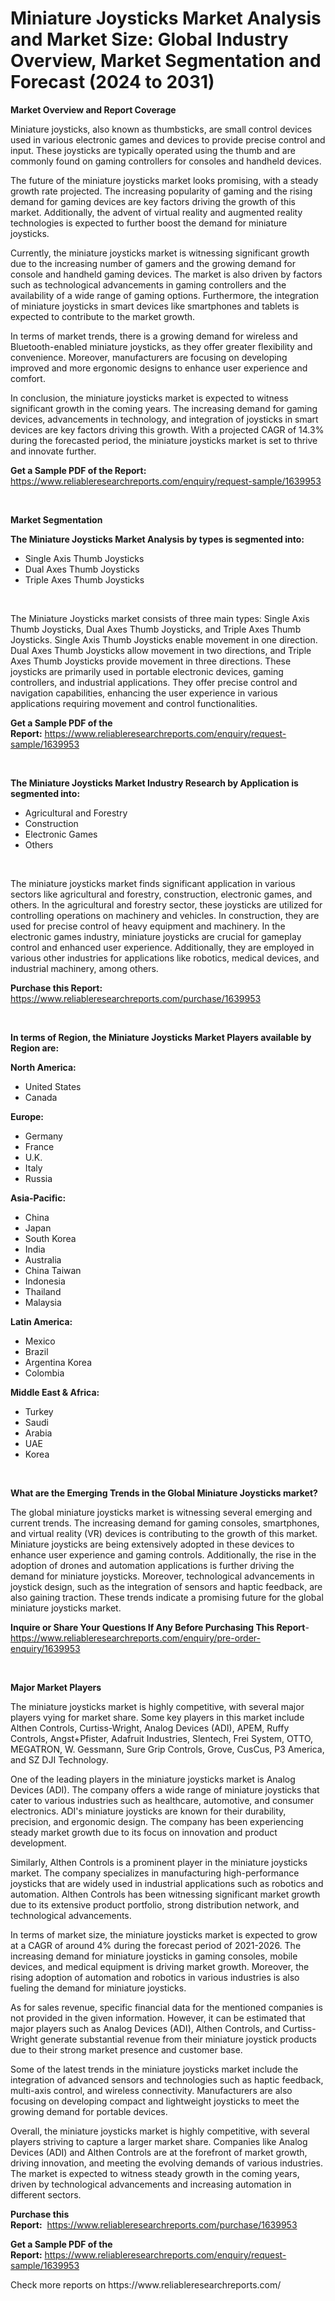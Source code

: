 <p><h1>Miniature Joysticks Market Analysis and Market Size: Global Industry Overview, Market Segmentation and Forecast (2024 to 2031)</h1></p><p><strong>Market Overview and Report Coverage</strong></p>
<p><p>Miniature joysticks, also known as thumbsticks, are small control devices used in various electronic games and devices to provide precise control and input. These joysticks are typically operated using the thumb and are commonly found on gaming controllers for consoles and handheld devices.</p><p>The future of the miniature joysticks market looks promising, with a steady growth rate projected. The increasing popularity of gaming and the rising demand for gaming devices are key factors driving the growth of this market. Additionally, the advent of virtual reality and augmented reality technologies is expected to further boost the demand for miniature joysticks.</p><p>Currently, the miniature joysticks market is witnessing significant growth due to the increasing number of gamers and the growing demand for console and handheld gaming devices. The market is also driven by factors such as technological advancements in gaming controllers and the availability of a wide range of gaming options. Furthermore, the integration of miniature joysticks in smart devices like smartphones and tablets is expected to contribute to the market growth.</p><p>In terms of market trends, there is a growing demand for wireless and Bluetooth-enabled miniature joysticks, as they offer greater flexibility and convenience. Moreover, manufacturers are focusing on developing improved and more ergonomic designs to enhance user experience and comfort.</p><p>In conclusion, the miniature joysticks market is expected to witness significant growth in the coming years. The increasing demand for gaming devices, advancements in technology, and integration of joysticks in smart devices are key factors driving this growth. With a projected CAGR of 14.3% during the forecasted period, the miniature joysticks market is set to thrive and innovate further.</p></p>
<p><strong>Get a Sample PDF of the Report:</strong> <a href="https://www.reliableresearchreports.com/enquiry/request-sample/1639953">https://www.reliableresearchreports.com/enquiry/request-sample/1639953</a></p>
<p>&nbsp;</p>
<p><strong>Market Segmentation</strong></p>
<p><strong>The Miniature Joysticks Market Analysis by types is segmented into:</strong></p>
<p><ul><li>Single Axis Thumb Joysticks</li><li>Dual Axes Thumb Joysticks</li><li>Triple Axes Thumb Joysticks</li></ul></p>
<p>&nbsp;</p>
<p><p>The Miniature Joysticks market consists of three main types: Single Axis Thumb Joysticks, Dual Axes Thumb Joysticks, and Triple Axes Thumb Joysticks. Single Axis Thumb Joysticks enable movement in one direction. Dual Axes Thumb Joysticks allow movement in two directions, and Triple Axes Thumb Joysticks provide movement in three directions. These joysticks are primarily used in portable electronic devices, gaming controllers, and industrial applications. They offer precise control and navigation capabilities, enhancing the user experience in various applications requiring movement and control functionalities.</p></p>
<p><strong>Get a Sample PDF of the Report:</strong>&nbsp;<a href="https://www.reliableresearchreports.com/enquiry/request-sample/1639953">https://www.reliableresearchreports.com/enquiry/request-sample/1639953</a></p>
<p>&nbsp;</p>
<p><strong>The Miniature Joysticks Market Industry Research by Application is segmented into:</strong></p>
<p><ul><li>Agricultural and Forestry</li><li>Construction</li><li>Electronic Games</li><li>Others</li></ul></p>
<p>&nbsp;</p>
<p><p>The miniature joysticks market finds significant application in various sectors like agricultural and forestry, construction, electronic games, and others. In the agricultural and forestry sector, these joysticks are utilized for controlling operations on machinery and vehicles. In construction, they are used for precise control of heavy equipment and machinery. In the electronic games industry, miniature joysticks are crucial for gameplay control and enhanced user experience. Additionally, they are employed in various other industries for applications like robotics, medical devices, and industrial machinery, among others.</p></p>
<p><strong>Purchase this Report:</strong>&nbsp; <a href="https://www.reliableresearchreports.com/purchase/1639953">https://www.reliableresearchreports.com/purchase/1639953</a></p>
<p>&nbsp;</p>
<p><strong>In terms of Region, the Miniature Joysticks Market Players available by Region are:</strong></p>
<p>
    <p> <strong> North America: </strong>
        <ul>
            <li>United States</li>
            <li>Canada</li>
        </ul>
        </p> 
    <p> <strong> Europe: </strong>
        <ul>
            <li>Germany</li>
            <li>France</li>
            <li>U.K.</li>
            <li>Italy</li>
            <li>Russia</li>
        </ul>
        </p> 
    <p> <strong> Asia-Pacific: </strong>
        <ul>
            <li>China</li>
            <li>Japan</li>
            <li>South Korea</li>
            <li>India</li>
            <li>Australia</li>
            <li>China Taiwan</li>
            <li>Indonesia</li>
            <li>Thailand</li>
            <li>Malaysia</li>
        </ul>
        </p> 
    <p> <strong> Latin America: </strong>
        <ul>
            <li>Mexico</li>
            <li>Brazil</li>
            <li>Argentina Korea</li>
            <li>Colombia</li>
        </ul>
        </p> 
    <p> <strong> Middle East & Africa: </strong>
        <ul>
            <li>Turkey</li>
            <li>Saudi</li>
            <li>Arabia</li>
            <li>UAE</li>
            <li>Korea</li>
        </ul>
    </p>
    </p>
<p>&nbsp;</p>
<p><strong>What are the Emerging Trends in the Global Miniature Joysticks market?</strong></p>
<p><p>The global miniature joysticks market is witnessing several emerging and current trends. The increasing demand for gaming consoles, smartphones, and virtual reality (VR) devices is contributing to the growth of this market. Miniature joysticks are being extensively adopted in these devices to enhance user experience and gaming controls. Additionally, the rise in the adoption of drones and automation applications is further driving the demand for miniature joysticks. Moreover, technological advancements in joystick design, such as the integration of sensors and haptic feedback, are also gaining traction. These trends indicate a promising future for the global miniature joysticks market.</p></p>
<p><strong>Inquire or Share Your Questions If Any Before Purchasing This Report</strong>- <a href="https://www.reliableresearchreports.com/enquiry/pre-order-enquiry/1639953">https://www.reliableresearchreports.com/enquiry/pre-order-enquiry/1639953</a></p>
<p>&nbsp;</p>
<p><strong>Major Market Players</strong></p>
<p><p>The miniature joysticks market is highly competitive, with several major players vying for market share. Some key players in this market include Althen Controls, Curtiss-Wright, Analog Devices (ADI), APEM, Ruffy Controls, Angst+Pfister, Adafruit Industries, Slentech, Frei System, OTTO, MEGATRON, W. Gessmann, Sure Grip Controls, Grove, CusCus, P3 America, and SZ DJI Technology.</p><p>One of the leading players in the miniature joysticks market is Analog Devices (ADI). The company offers a wide range of miniature joysticks that cater to various industries such as healthcare, automotive, and consumer electronics. ADI's miniature joysticks are known for their durability, precision, and ergonomic design. The company has been experiencing steady market growth due to its focus on innovation and product development.</p><p>Similarly, Althen Controls is a prominent player in the miniature joysticks market. The company specializes in manufacturing high-performance joysticks that are widely used in industrial applications such as robotics and automation. Althen Controls has been witnessing significant market growth due to its extensive product portfolio, strong distribution network, and technological advancements.</p><p>In terms of market size, the miniature joysticks market is expected to grow at a CAGR of around 4% during the forecast period of 2021-2026. The increasing demand for miniature joysticks in gaming consoles, mobile devices, and medical equipment is driving market growth. Moreover, the rising adoption of automation and robotics in various industries is also fueling the demand for miniature joysticks.</p><p>As for sales revenue, specific financial data for the mentioned companies is not provided in the given information. However, it can be estimated that major players such as Analog Devices (ADI), Althen Controls, and Curtiss-Wright generate substantial revenue from their miniature joystick products due to their strong market presence and customer base.</p><p>Some of the latest trends in the miniature joysticks market include the integration of advanced sensors and technologies such as haptic feedback, multi-axis control, and wireless connectivity. Manufacturers are also focusing on developing compact and lightweight joysticks to meet the growing demand for portable devices.</p><p>Overall, the miniature joysticks market is highly competitive, with several players striving to capture a larger market share. Companies like Analog Devices (ADI) and Althen Controls are at the forefront of market growth, driving innovation, and meeting the evolving demands of various industries. The market is expected to witness steady growth in the coming years, driven by technological advancements and increasing automation in different sectors.</p></p>
<p><strong>Purchase this Report:</strong>&nbsp;&nbsp;<a href="https://www.reliableresearchreports.com/purchase/1639953">https://www.reliableresearchreports.com/purchase/1639953</a></p>
<p></p>
<p><strong>Get a Sample PDF of the Report:</strong>&nbsp;<a href="https://www.reliableresearchreports.com/enquiry/request-sample/1639953">https://www.reliableresearchreports.com/enquiry/request-sample/1639953</a></p>
<p>Check more reports on https://www.reliableresearchreports.com/</p>